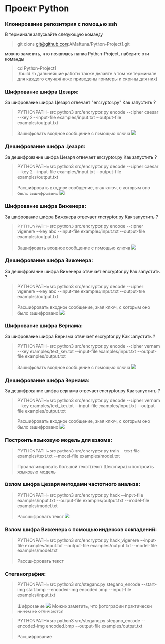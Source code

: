 # Проект Python
### Клонирование репозитория с помощью ssh
В терминале запускайте следующую команду
> git clone git@github.com:AMaftuna/Python-Project1.git

можно заметить, что появилась папка Python-Project, наберите эти команды
> cd Python-Project1\
> ./build.sh
дальнейшие работы также делайте в том же терминале для каждого случая(ниже приведены примеры и скрины для них)

### Шифрование шифра Цезаря:
За шифрование шифра Цезаря отвечает "encryptor.py"
Как запустить ? 
>  PYTHONPATH=src python3 src/encryptor.py encode --cipher caesar --key 2 --input-file examples/input.txt --output-file examples/output.txt \
> \
Зашифровать входное сообщение с помощью ключа
![](IMG/1.png)


### Дешифрование шифра Цезаря:
За дешифрование шифра Цезаря отвечает encryptor.py
Как запустить ?
>  PYTHONPATH=src python3 src/encryptor.py decode --cipher caesar --key 2 --input-file examples/input.txt --output-file examples/output.txt \
> \
Расшифровать входное сообщение, зная ключ, с которым оно было зашифровано
![](IMG/2.png)


### Шифрование шифра Виженера:
За шифрование шифра Виженера отвечает encryptor.py
Как запустить ?
>  PYTHONPATH=src python3 src/encryptor.py encode --cipher vigenere --key abc --input-file examples/input.txt --output-file examples/output.txt \
> \
Зашифровать входное сообщение с помощью ключа
![](IMG/3.png)


### Дешифрование шифра Виженера:
За дешифрование шифра Виженера отвечает encryptor.py
Как запустить ?
>  PYTHONPATH=src python3 src/encryptor.py decode --cipher vigenere --key abc --input-file examples/input.txt --output-file examples/output.txt \
> \
Расшифровать входное сообщение, зная ключ, с которым оно было зашифровано
![](IMG/4.png)


### Шифрование шифра Вернама:
За шифрование шифра Вернама отвечает encryptor.py
Как запустить ?
>  PYTHONPATH=src python3 src/encryptor.py encode --cipher vernam --key examples/text_key.txt --input-file examples/input.txt --output-file examples/output.txt \
> \
Зашифровать входное сообщение с помощью ключа
![](IMG/5.png)


### Дешифрование шифра Вернама:
За дешифрование шифра вернама отвечает encryptor.py
Как запустить ?
>  PYTHONPATH=src python3 src/encryptor.py decode --cipher vernam --key examples/text_key.txt --input-file examples/input.txt --output-file examples/output.txt \
> \
Расшифровать входное сообщение, зная ключ, с которым оно было зашифровано
![](IMG/6.png)

### Построить языковую модель для взлома:

> PYTHONPATH=src python3 src/encryptor.py train  --text-file examples/text.txt --model-file examples/model.txt \
> \
> Проанализировать большой текст(текст Шекспира) и построить языковую модель


### Взлом шифра Цезаря методами частотного анализа:

> PYTHONPATH=src python3 src/encryptor.py hack --input-file examples/input.txt --output-file examples/output.txt --model-file examples/model.txt \
> \
> Рассшифровать текст
![](IMG/7.png)


### Взлом шифра Виженера с помощью индексов совпадений:
> PYTHONPATH=src python3 src/encryptor.py hack_vigenere --input-file examples/input.txt --output-file examples/output.txt --model-file examples/model.txt \
> \
> Рассшифровать текст


### Стеганография:
> PYTHONPATH=src python3 src/stegano.py stegano_encode  --start-img start.bmp --encoded-img encoded.bmp --input-file examples/input.txt \
> \
Шифрование
![](IMG/9.png)
Можно заметить, что фотографии практически ничем не отличаются 


> PYTHONPATH=src python3 src/stegano.py stegano_encode --encoded-img encoded.bmp --output-file examples/output.txt \
> \
Расшифрование
